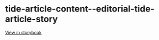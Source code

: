 # tide-article-content--editorial-tide-article-story

[View in storybook](https://raw.githack.com/Independent-Digital-News-and-Media-Ltd/indy-pwamp-sb/PR-2191-sb/index.html?path=/story/tide-article-content--editorial-tide-article-story)